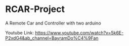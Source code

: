 # RCAR-Project
A Remote Car and Controller with two arduino

Youtube Link:
https://www.youtube.com/watch?v=5k6E-P2xdG4&ab_channel=BayramDo%C4%9Fan
